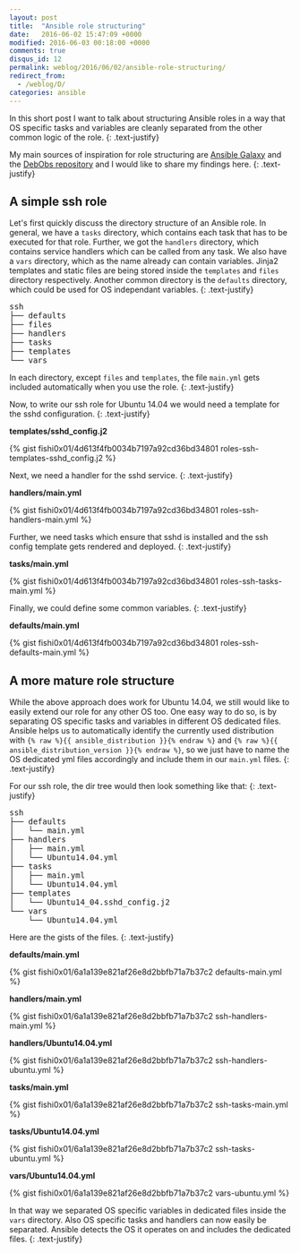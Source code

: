 ```yaml
---
layout: post
title:  "Ansible role structuring"
date:   2016-06-02 15:47:09 +0000
modified: 2016-06-03 00:18:00 +0000 
comments: true
disqus_id: 12
permalink: weblog/2016/06/02/ansible-role-structuring/
redirect_from:
  - /weblog/D/
categories: ansible
---
```


In this short post I want to talk about structuring Ansible roles in a way that OS specific tasks and variables are cleanly separated from the other common logic of the role. 
{: .text-justify}

My main sources of inspiration for role structuring are [Ansible Galaxy][ansible-galaxy] and the [DebObs repository][ansible-debops] and I would like to share my findings here.<!--more-->
{: .text-justify}

## A simple ssh role ##

Let's first quickly discuss the directory structure of an Ansible role. 
In general, we have a `tasks` directory, which contains each task that has to be executed for that role. 
Further, we got the `handlers` directory, which contains service handlers which can be called from any task. 
We also have a `vars` directory, which as the name already can contain variables. 
Jinja2 templates and static files are being stored inside the `templates` and `files` directory respectively. 
Another common directory is the `defaults` directory, which could be used for OS independant variables. 
{: .text-justify}

<pre>
ssh
├── defaults
├── files
├── handlers
├── tasks
├── templates
└── vars
</pre>

In each directory, except `files` and `templates`, the file `main.yml` gets included automatically when you use the role. 
{: .text-justify}

Now, to write our ssh role for Ubuntu 14.04 we would need a template for the sshd configuration. 
{: .text-justify}

**templates/sshd_config.j2**

{% gist fishi0x01/4d613f4fb0034b7197a92cd36bd34801 roles-ssh-templates-sshd_config.j2 %}

Next, we need a handler for the sshd service. 
{: .text-justify}

**handlers/main.yml**

{% gist fishi0x01/4d613f4fb0034b7197a92cd36bd34801 roles-ssh-handlers-main.yml %}

Further, we need tasks which ensure that sshd is installed and the ssh config template gets rendered and deployed. 
{: .text-justify}

**tasks/main.yml**

{% gist fishi0x01/4d613f4fb0034b7197a92cd36bd34801 roles-ssh-tasks-main.yml %}

Finally, we could define some common variables.
{: .text-justify}

**defaults/main.yml**

{% gist fishi0x01/4d613f4fb0034b7197a92cd36bd34801 roles-ssh-defaults-main.yml %}

## A more mature role structure ##

While the above approach does work for Ubuntu 14.04, we still would like to easily extend our role for any other OS too. 
One easy way to do so, is by separating OS specific tasks and variables in different OS dedicated files. 
Ansible helps us to automatically identify the currently used distribution with `{% raw %}{{ ansible_distribution }}{% endraw %}` and `{% raw %}{{ ansible_distribution_version }}{% endraw %}`, so we just have to name the OS dedicated yml files accordingly and include them in our `main.yml` files. 
{: .text-justify}

For our ssh role, the dir tree would then look something like that:
{: .text-justify}

<pre>
ssh
├── defaults
│   └── main.yml
├── handlers
│   ├── main.yml
│   └── Ubuntu14.04.yml
├── tasks
│   ├── main.yml
│   └── Ubuntu14.04.yml
├── templates
│   └── Ubuntu14_04.sshd_config.j2
└── vars
    └── Ubuntu14.04.yml
</pre>

Here are the gists of the files.
{: .text-justify}

**defaults/main.yml**

{% gist fishi0x01/6a1a139e821af26e8d2bbfb71a7b37c2 defaults-main.yml %}

**handlers/main.yml**

{% gist fishi0x01/6a1a139e821af26e8d2bbfb71a7b37c2 ssh-handlers-main.yml %}

**handlers/Ubuntu14.04.yml**

{% gist fishi0x01/6a1a139e821af26e8d2bbfb71a7b37c2 ssh-handlers-ubuntu.yml %}

**tasks/main.yml**

{% gist fishi0x01/6a1a139e821af26e8d2bbfb71a7b37c2 ssh-tasks-main.yml %}

**tasks/Ubuntu14.04.yml**

{% gist fishi0x01/6a1a139e821af26e8d2bbfb71a7b37c2 ssh-tasks-ubuntu.yml %}

**vars/Ubuntu14.04.yml**

{% gist fishi0x01/6a1a139e821af26e8d2bbfb71a7b37c2 vars-ubuntu.yml %}

In that way we separated OS specific variables in dedicated files inside the `vars` directory. 
Also OS specific tasks and handlers can now easily be separated. 
Ansible detects the OS it operates on and includes the dedicated files.
{: .text-justify}


[ansible-galaxy]: https://galaxy.ansible.com/
[ansible-debops]: https://github.com/debops

